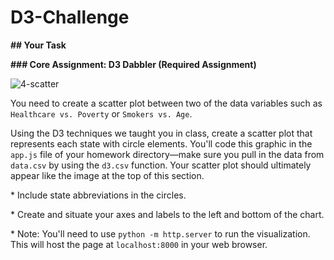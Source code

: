# D3-Challenge

**## Your Task**



**### Core Assignment: D3 Dabbler (Required Assignment)**



![4-scatter](Images/4-scatter.jpg)



You need to create a scatter plot between two of the data variables such as `Healthcare vs. Poverty` or `Smokers vs. Age`.



Using the D3 techniques we taught you in class, create a scatter plot that represents each state with circle elements. You'll code this graphic in the `app.js` file of your homework directory—make sure you pull in the data from `data.csv` by using the `d3.csv` function. Your scatter plot should ultimately appear like the image at the top of this section.



\* Include state abbreviations in the circles.



\* Create and situate your axes and labels to the left and bottom of the chart.



\* Note: You'll need to use `python -m http.server` to run the visualization. This will host the page at `localhost:8000` in your web browser.